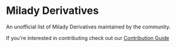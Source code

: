 # Milady Derivatives

An unofficial list of Milady Derivatives maintained by the community.

If you're interested in contributing check out our [Contribution Guide](https://github.com/chase-manning/milady-derivatives/blob/main/.github/CONTRIBUTING.md)

